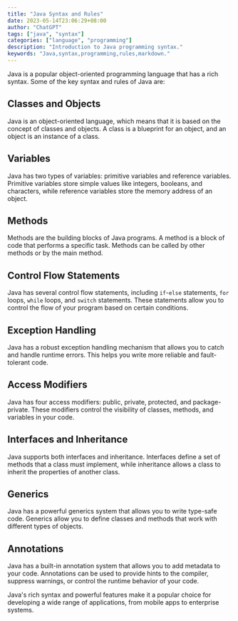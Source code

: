 ```yaml
---
title: "Java Syntax and Rules"
date: 2023-05-14T23:06:29+08:00
author: "ChatGPT"
tags: ["java", "syntax"]
categories: ["language", "programming"]
description: "Introduction to Java programming syntax."
keywords: "Java,syntax,programming,rules,markdown."
---
```


Java is a popular object-oriented programming language that has a rich syntax. Some of the key syntax and rules of Java are:

## Classes and Objects
Java is an object-oriented language, which means that it is based on the concept of classes and objects. A class is a blueprint for an object, and an object is an instance of a class.

## Variables
Java has two types of variables: primitive variables and reference variables. Primitive variables store simple values like integers, booleans, and characters, while reference variables store the memory address of an object.

## Methods
Methods are the building blocks of Java programs. A method is a block of code that performs a specific task. Methods can be called by other methods or by the main method.

## Control Flow Statements
Java has several control flow statements, including `if`-`else` statements, `for` loops, `while` loops, and `switch` statements. These statements allow you to control the flow of your program based on certain conditions.

## Exception Handling
Java has a robust exception handling mechanism that allows you to catch and handle runtime errors. This helps you write more reliable and fault-tolerant code.

## Access Modifiers
Java has four access modifiers: public, private, protected, and package-private. These modifiers control the visibility of classes, methods, and variables in your code.

## Interfaces and Inheritance
Java supports both interfaces and inheritance. Interfaces define a set of methods that a class must implement, while inheritance allows a class to inherit the properties of another class.

## Generics
Java has a powerful generics system that allows you to write type-safe code. Generics allow you to define classes and methods that work with different types of objects.

## Annotations
Java has a built-in annotation system that allows you to add metadata to your code. Annotations can be used to provide hints to the compiler, suppress warnings, or control the runtime behavior of your code.

Java's rich syntax and powerful features make it a popular choice for developing a wide range of applications, from mobile apps to enterprise systems.